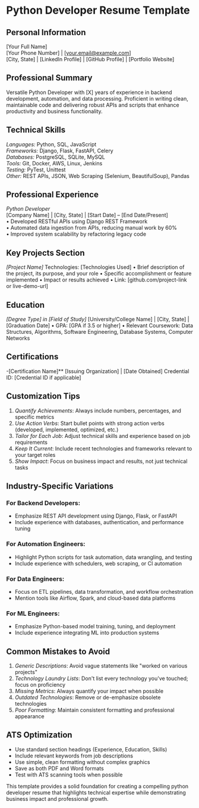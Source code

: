 # Python Developer Resume Template

## Personal Information

[Your Full Name]  
[Your Phone Number] | [your.email@example.com]  
[City, State] | [LinkedIn Profile] | [GitHub Profile] | [Portfolio Website]


## Professional Summary

Versatile Python Developer with [X] years of experience in backend development, automation, and data processing. Proficient in writing clean, maintainable code and delivering robust APIs and scripts that enhance productivity and business functionality.


## Technical Skills

*Languages:* Python, SQL, JavaScript  
*Frameworks:* Django, Flask, FastAPI, Celery  
*Databases:* PostgreSQL, SQLite, MySQL  
*Tools:* Git, Docker, AWS, Linux, Jenkins  
*Testing:* PyTest, Unittest  
*Other:* REST APIs, JSON, Web Scraping (Selenium, BeautifulSoup), Pandas

## Professional Experience

*Python Developer*  
[Company Name] | [City, State] | [Start Date] – [End Date/Present]  
• Developed RESTful APIs using Django REST Framework  
• Automated data ingestion from APIs, reducing manual work by 60%  
• Improved system scalability by refactoring legacy code

## Key Projects Section

*[Project Name]*
Technologies: [Technologies Used]
• Brief description of the project, its purpose, and your role
• Specific accomplishment or feature implemented
• Impact or results achieved
• Link: [github.com/project-link or live-demo-url]

## Education

*[Degree Type] in [Field of Study]*
[University/College Name] | [City, State] | [Graduation Date]
• GPA: [GPA if 3.5 or higher]
• Relevant Coursework: Data Structures, Algorithms, Software Engineering, Database Systems, Computer Networks

## Certifications

-[Certification Name]**
[Issuing Organization] | [Date Obtained]
Credential ID: [Credential ID if applicable]

## Customization Tips

1. *Quantify Achievements*: Always include numbers, percentages, and specific metrics  
2. *Use Action Verbs*: Start bullet points with strong action verbs (developed, implemented, optimized, etc.)  
3. *Tailor for Each Job*: Adjust technical skills and experience based on job requirements  
4. *Keep It Current*: Include recent technologies and frameworks relevant to your target roles  
5. *Show Impact*: Focus on business impact and results, not just technical tasks

## Industry-Specific Variations

### For Backend Developers:
- Emphasize REST API development using Django, Flask, or FastAPI
- Include experience with databases, authentication, and performance tuning

### For Automation Engineers:
- Highlight Python scripts for task automation, data wrangling, and testing
- Include experience with schedulers, web scraping, or CI automation

### For Data Engineers:
- Focus on ETL pipelines, data transformation, and workflow orchestration
- Mention tools like Airflow, Spark, and cloud-based data platforms

### For ML Engineers:
- Emphasize Python-based model training, tuning, and deployment
- Include experience integrating ML into production systems


## Common Mistakes to Avoid

1. *Generic Descriptions*: Avoid vague statements like "worked on various projects"  
2. *Technology Laundry Lists*: Don't list every technology you've touched; focus on proficiency  
3. *Missing Metrics*: Always quantify your impact when possible  
4. *Outdated Technologies*: Remove or de-emphasize obsolete technologies  
5. *Poor Formatting*: Maintain consistent formatting and professional appearance

## ATS Optimization

- Use standard section headings (Experience, Education, Skills)  
- Include relevant keywords from job descriptions  
- Use simple, clean formatting without complex graphics  
- Save as both PDF and Word formats  
- Test with ATS scanning tools when possible

This template provides a solid foundation for creating a compelling python developer resume that highlights technical expertise while demonstrating business impact and professional growth.
